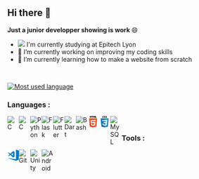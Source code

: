 ## Hi there 👋

<b> Just a junior developper showing is work </b> 😄

- <img width="20px" src="https://newsroom.ionis-group.com/wp-content/uploads/2018/12/epitech-logo-signature-quadri.png"/> I'm currently studying at Epitech Lyon
- 🔭 I’m currently working on improving my coding skills
- 🌱 I’m currently learning how to make a website from scratch

<br>

[![Most used language](https://github-readme-stats.vercel.app/api/top-langs/?username=ArthurBoucard&layout=compact&title_color=0dff00&text_color=fff&bg_color=141414)](https://github.com/anuraghazra/github-readme-stats)

### Languages :

<img align="left" alt="C" width="26px" src="https://www.apollo-formation.com/wp-content/uploads/C-250x250.png" />
<img align="left" alt="C" width="26px" src="https://upload.wikimedia.org/wikipedia/commons/8/82/C_Sharp_logo.png" />
<img align="left" alt="Python" width="26px" src="https://upload.wikimedia.org/wikipedia/commons/thumb/c/c3/Python-logo-notext.svg/480px-Python-logo-notext.svg.png" />
<img align="left" alt="Flask" width="26px" src="https://www.ambient-it.net/wp-content/uploads/2019/12/Logo-Flask-200x175.png" />
<img align="left" alt="Flutter" width="26px" src="https://www.ideematic.com/wp-content/uploads/2020/07/flutter_logo.png" />
<img align="left" alt="Dart" width="26px" src="https://www.inmanencia.org/wp-content/uploads/2019/11/logo_dart_1080px_clr-min.png" />
<img align="left" alt="Bash" width="26px" src="https://upload.wikimedia.org/wikipedia/commons/thumb/4/4b/Bash_Logo_Colored.svg/1200px-Bash_Logo_Colored.svg.png" />
<img align="left" alt="HTML5" width="26px" src="https://raw.githubusercontent.com/github/explore/80688e429a7d4ef2fca1e82350fe8e3517d3494d/topics/html/html.png" />
<img align="left" alt="CSS3" width="26px" src="https://raw.githubusercontent.com/github/explore/80688e429a7d4ef2fca1e82350fe8e3517d3494d/topics/css/css.png" />
<img align="left" alt="MySQL" width="26px" src="https://framalibre.org/sites/default/files/leslogos/2000px-Mysql-dolphin-square.svg_.png" />

<br>

### Tools :

<img align="left" alt="Visual Studio Code" width="26px" src="https://raw.githubusercontent.com/github/explore/80688e429a7d4ef2fca1e82350fe8e3517d3494d/topics/visual-studio-code/visual-studio-code.png" />
<img align="left" alt="Git" width="26px" src="https://lh3.googleusercontent.com/proxy/ecGqTEkyPbKP93spu5OaY4hNncicvOo3ToL4jRx1VM-dTP0oG891jWZe8j2BXncYVmmUJ2bOzissTjk6IP1fTgIr8W9m_QdaCXU1PRRmKy8Ayvov9f0" />
<img align="left" alt="Unity" width="26px" src="https://lh3.googleusercontent.com/proxy/5MbkZiC15V8IljqzRAXg3GMpv5gS2GRyUCFPqoHMvjcYHZ5l9PTMWZu0t0arRPQGikQRIFc8bGblza6Dk6OidBzxnKSHR69SY_M0Ni_Hj5JLWFWyi1M" />
<img align="left" alt="Android" width="26px" src="https://upload.wikimedia.org/wikipedia/commons/thumb/3/34/Android_Studio_icon.svg/1024px-Android_Studio_icon.svg.png" />



<!--
**ArthurBoucard/ArthurBoucard** is a ✨ _special_ ✨ repository because its `README.md` (this file) appears on your GitHub profile.

[![Arthur's github stats](https://github-readme-stats.vercel.app/api?username=ArthurBoucard)](https://github.com/anuraghazra/github-readme-stats)

Here are some ideas to get you started:

- 👯 I’m looking to collaborate on ...
- 🤔 I’m looking for help with ...
- 💬 Ask me about ...
- 📫 How to reach me: ...
- 😄 Pronouns: ...
- ⚡ Fun fact: ...
-->
